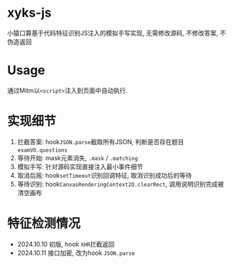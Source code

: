 # xyks-js
小猿口算基于代码特征识别JS注入的模拟手写实现, 无需修改源码, 不修改答案, 不伪造返回

# Usage
通过Mitm以`<script>`注入到页面中自动执行.

# 实现细节
1. 拦截答案: hook`JSON.parse`截取所有JSON, 判断是否存在题目`examVO.questions`
2. 等待开始: mask元素消失, `.mask` / `.matching`
3. 模拟手写: 针对源码实现直接注入最小事件细节
4. 取消后摇: hook`setTimeout`识别回调特征, 取消识别成功后的等待
5. 等待识别: hook`CanvasRenderingContext2D.clearRect`, 调用说明识别完成被清空画布

# 特征检测情况
* 2024.10.10 初版, hook `XHR`拦截返回
* 2024.10.11 接口加密, 改为hook `JSON.parse`
